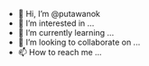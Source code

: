 - 👋 Hi, I’m @putawanok
- 👀 I’m interested in ...
- 🌱 I’m currently learning ...
- 💞️ I’m looking to collaborate on ...
- 📫 How to reach me ...

<!---
putawanok/putawanok is a ✨ special ✨ repository because its `README.md` (this file) appears on your GitHub profile.
You can click the Preview link to take a look at your changes.
--->
